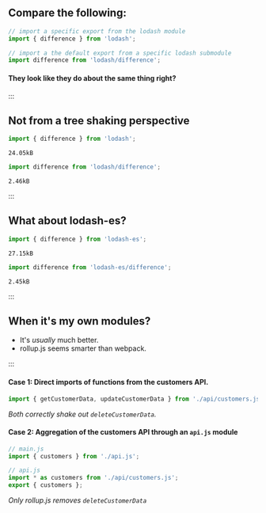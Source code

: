 ## Compare the following:

```js
// import a specific export from the lodash module
import { difference } from 'lodash';

// import a the default export from a specific lodash submodule
import difference from 'lodash/difference';
```

#### They look like they do about the same thing right?

:::

## Not from a tree shaking perspective

```js
import { difference } from 'lodash';
```

`24.05kB`

```js
import difference from 'lodash/difference';
```

`2.46kB`

:::

## What about lodash-es?

```js
import { difference } from 'lodash-es';
```

`27.15kB`

```js
import difference from 'lodash-es/difference';
```

`2.45kB`

:::

## When it's my own modules?

- It's _usually_ much better.
- rollup.js seems smarter than webpack.

:::

#### Case 1: Direct imports of functions from the customers API.

```js
import { getCustomerData, updateCustomerData } from './api/customers.js';
```

_Both correctly shake out `deleteCustomerData`._

#### Case 2: Aggregation of the customers API through an `api.js` module

```js
// main.js
import { customers } from './api.js';

// api.js
import * as customers from './api/customers.js';
export { customers };
```

_Only rollup.js removes `deleteCustomerData`_
